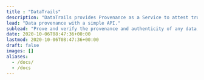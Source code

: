```yaml
---
title : "DataTrails"
description: "DataTrails provides Provenance as a Service to attest trustworthiness of assets, and boost confidence in digital decisions.  Find out more on our [website](https:/datatrails/.com)."
lead: "Data provenance with a simple API."
sublead: "Prove and verify the provenance and authenticity of any data, anywhere."
date: 2020-10-06T08:47:36+00:00
lastmod: 2020-10-06T08:47:36+00:00
draft: false
images: []
aliases: 
  - /docs/
  - /docs
---
```

